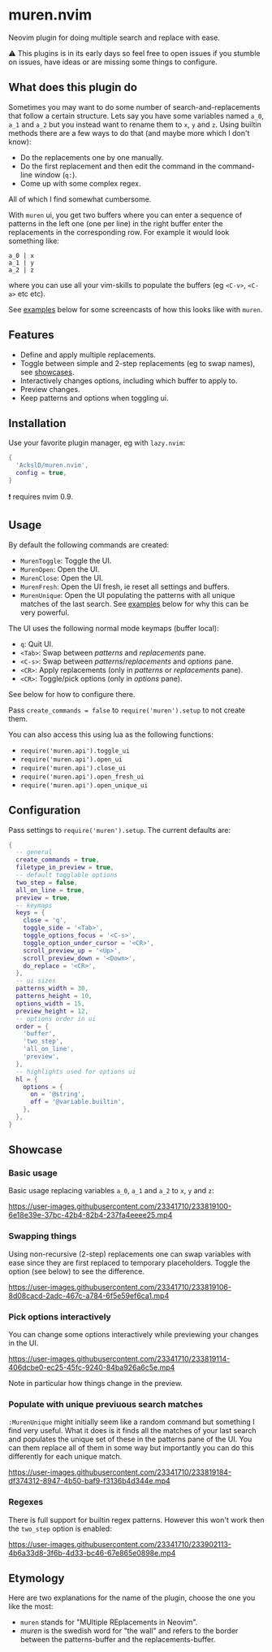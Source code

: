 # muren.nvim

Neovim plugin for doing multiple search and replace with ease.

:warning: This plugins is in its early days so feel free to open issues if you stumble on issues, have ideas or are missing some things to configure.

## What does this plugin do

Sometimes you may want to do some number of search-and-replacements that follow a certain structure.
Lets say you have some variables named `a_0`, `a_1` and `a_2` but you instead want to rename them to `x`, `y` and `z`.
Using builtin methods there are a few ways to do that (and maybe more which I don't know):

* Do the replacements one by one manually.
* Do the first replacement and then edit the command in the command-line window (`q:`).
* Come up with some complex regex.

All of which I find somewhat cumbersome.

With `muren` ui, you get two buffers where you can enter a sequence of patterns in the left one (one per line)
in the right buffer enter the replacements in the corresponding row. For example it would look something like:
```
a_0 | x
a_1 | y
a_2 | z
```
where you can use all your vim-skills to populate the buffers (eg `<C-v>`, `<C-a>` etc etc).

See [examples](#showcase) below for some screencasts of how this looks like with `muren`.

## Features
* Define and apply multiple replacements.
* Toggle between simple and 2-step replacements (eg to swap names), see [showcases](#showcase).
* Interactively changes options, including which buffer to apply to.
* Preview changes.
* Keep patterns and options when toggling ui.

## Installation
Use your favorite plugin manager, eg with `lazy.nvim`:
```lua
{
  'AckslD/muren.nvim',
  config = true,
}
```

:exclamation: requires nvim 0.9.

## Usage
By default the following commands are created:

* `MurenToggle`: Toggle the UI.
* `MurenOpen`: Open the UI.
* `MurenClose`: Open the UI.
* `MurenFresh`: Open the UI fresh, ie reset all settings and buffers.
* `MurenUnique`: Open the UI populating the patterns with all unique matches of the last search.
  See [examples](#showcase) below for why this can be very powerful.

The UI uses the following normal mode keymaps (buffer local):
* `q`: Quit UI.
* `<Tab>`: Swap between _patterns_ and _replacements_ pane.
* `<C-s>`: Swap between _patterns_/_replacements_ and _options_ pane.
* `<CR>`: Apply replacements (only in _patterns_ or _replacements_ pane).
* `<CR>`: Toggle/pick options (only in _options_ pane).

See below for how to configure there.

Pass `create_commands = false` to `require('muren').setup` to not create them.

You can also access this using lua as the following functions:

* `require('muren.api').toggle_ui`
* `require('muren.api').open_ui`
* `require('muren.api').close_ui`
* `require('muren.api').open_fresh_ui`
* `require('muren.api').open_unique_ui`

## Configuration
Pass settings to `require('muren').setup`. The current defaults are:
```lua
{
  -- general
  create_commands = true,
  filetype_in_preview = true,
  -- default togglable options
  two_step = false,
  all_on_line = true,
  preview = true,
  -- keymaps
  keys = {
    close = 'q',
    toggle_side = '<Tab>',
    toggle_options_focus = '<C-s>',
    toggle_option_under_cursor = '<CR>',
    scroll_preview_up = '<Up>',
    scroll_preview_down = '<Down>',
    do_replace = '<CR>',
  },
  -- ui sizes
  patterns_width = 30,
  patterns_height = 10,
  options_width = 15,
  preview_height = 12,
  -- options order in ui
  order = {
    'buffer',
    'two_step',
    'all_on_line',
    'preview',
  },
  -- highlights used for options ui
  hl = {
    options = {
      on = '@string',
      off = '@variable.builtin',
    },
  },
}
```

## Showcase
### Basic usage
Basic usage replacing variables `a_0`, `a_1` and `a_2` to `x`, `y` and `z`:

https://user-images.githubusercontent.com/23341710/233819100-6e18e39e-37bc-42b4-82b4-237fa4eeee25.mp4

### Swapping things
Using non-recursive (2-step) replacements one can swap variables with ease since they are first replaced to temporary placeholders. Toggle the option (see below) to see the difference.

https://user-images.githubusercontent.com/23341710/233819106-8d08cacd-2adc-467c-a784-6f5e59ef6ca1.mp4

### Pick options interactively
You can change some options interactively while previewing your changes in the UI.

https://user-images.githubusercontent.com/23341710/233819114-406dcbe0-ec25-45fc-9240-84ba926a6c5e.mp4

Note in particular how things change in the preview.

### Populate with unique previuous search matches
`:MurenUnique` might initially seem like a random command but something I find very useful. What it does is it finds all the matches of your last search and populates the unique set of these in the patterns pane of the UI. You can them replace all of them in some way but importantly you can do this differently for each unique match.

https://user-images.githubusercontent.com/23341710/233819184-df374312-8947-4b50-baf9-f3136b4d344e.mp4

### Regexes
There is full support for builtin regex patterns. However this won't work then the `two_step` option is enabled:

https://user-images.githubusercontent.com/23341710/233902113-4b6a33d8-3f6b-4d33-bc46-67e865e0898e.mp4

## Etymology

Here are two explanations for the name of the plugin, choose the one you like the most:
* `muren` stands for "MUltiple REplacements in Neovim".
* _muren_ is the swedish word for "the wall" and refers to the border between the patterns-buffer and the replacements-buffer.
